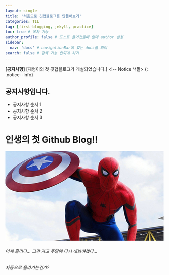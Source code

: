 ```yaml
---
layout: single
title: '처음으로 깃헙블로그를 만들어보기'
categories: TIL
tag: [first-blogging, jekyll, practice]
toc: true # 목차 기능
author_profile: false # 포스트 들어갔을때 옆에 author 설정
sidebar:
  nav: 'docs' # navigationBar에 있는 docs를 의미
search: false # 검색 기능 안되게 하기
---
```


**[공지사항]** [재형이의 첫 깃헙블로그가 개설되었습니다.] <!-- Notice 색깔>
{: .notice--info}

<div class="notice">
<h2>공지사항입니다.</h2>
<ul>
    <li>공지사항 순서 1</li>
    <li>공지사항 순서 2</li>
    <li>공지사항 순서 3</li>
</ul>
</div>

# 인생의 첫 Github Blog!!

![spider-man](../images/spider-man.jpeg)

###### 이제 졸리다... 그만 자고 주말에 다시 해봐야겠다...

###### 자동으로 올라가는건가?

